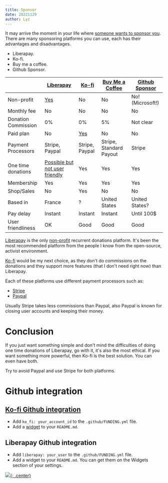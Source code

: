 ```yaml
---
title: Sponsor
date: 20221129
author: Lyz
---
```


It may arrive the moment in your life where
[someone wants to sponsor you](https://github.com/lyz-code/yamlfix/issues/185#issuecomment-1329276169).
There are many sponsoring platforms you can use, each has their advantages and
disadvantages.

- Liberapay.
- Ko-fi.
- Buy me a coffee.
- Github Sponsor.

|                     | [Liberapay][3]                      | [Ko-fi][4]     | [Buy Me a Coffee][6]    | [Github Sponsor][7] |
| ------------------- | ----------------------------------- | -------------- | ----------------------- | ------------------- |
| Non-profit          | [Yes][1]                            | No             | No                      | No! (Microsoft!)    |
| Monthly fee         | No                                  | No             | No                      | No                  |
| Donation Commission | 0%                                  | 0%             | 5%                      | Not clear           |
| Paid plan           | No                                  | [Yes][5]       | No                      | No                  |
| Payment Processors  | Stripe, Paypal                      | Stripe, Paypal | Stripe, Standard Payout | Stripe              |
| One time donations  | [Possible but not user friendly][2] | Yes            | Yes                     | Yes                 |
| Membership          | Yes                                 | Yes            | Yes                     | Yes                 |
| Shop/Sales          | No                                  | Yes            | No                      | No                  |
| Based in            | France                              | ?              | United States           | United States?      |
| Pay delay           | Instant                             | Instant        | Instant                 | Until 100$          |
| User friendliness   | OK                                  | Good           | Good                    | Good                |

[Liberapay](https://en.liberapay.com) is the only
[non-profit](https://en.liberapay.com/about/faq#differences) recurrent donations
platform. It's been the most recommended platform from the people I know from
the open-source, activist environment.

[Ko-fi](https://ko-fi.com/) would be my next choice, as they don't do
commissions on the donations and they support more features (that I don't need
right now) than Liberapay.

Each of these platforms use different payment processors such as:

- [Stripe](https://stripe.com/)
- [Paypal](https://paypal.com)

Usually Stripe takes less commissions than Paypal, also Paypal is known for
closing user accounts and keeping their money.

# Conclusion

If you just want something simple and don't mind the difficulties of doing one
time donations of Liberapay, go with it, it's also the most ethical. If you want
something more powerful, then Ko-fi is the best solution. You can even have
both.

Try to avoid Paypal and use Stripe for both platforms.

# Github integration

## [Ko-fi Github integration](https://help.ko-fi.com/hc/en-us/articles/360021025553-How-to-Use-Ko-fi-with-Github)

- Add `ko_fi: your_account_id` to the `.github/FUNDING.yml` file.
- Add a [widget](https://ko-fi.com/Manage/donation-widget-setup) to your
  `README.md`.

## Liberapay Github integration

- Add `liberapay: your_user` to the `.github/FUNDING.yml` file.
- Add a widget to your `README.md`. You can get them on the Widgets section of
  your settings.

[1]: https://en.liberapay.com/about/faq#differences
[2]: https://en.liberapay.com/about/faq#one-time-gift
[3]: https://en.liberapay.com
[4]: https://ko-fi.com/
[5]: https://ko-fi.com/gold
[6]: https://www.buymeacoffee.com/
[7]: https://github.com/sponsors
[![](not-by-ai.svg){: .center}](https://notbyai.fyi)
